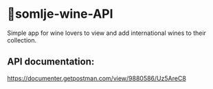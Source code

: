 # :wine_glass:somlje-wine-API
Simple app for wine lovers to view and add international wines to their collection.
## API documentation: 
https://documenter.getpostman.com/view/9880586/Uz5AreC8

